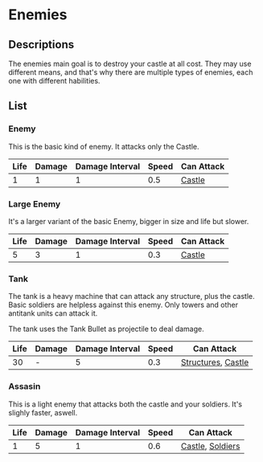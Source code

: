 # Enemies

## Descriptions

The enemies main goal is to destroy your castle at all cost. They may use different means, and that's why there are multiple types of enemies, each one with different habilities.

## List

### Enemy

This is the basic kind of enemy. It attacks only the Castle.

| Life | Damage | Damage Interval | Speed | Can Attack                                  |
| ---- | ------ | --------------- | ----- | ------------------------------------------- |
| 1    | 1      | 1               | 0.5   | [Castle](../../Structures/readme.md#castle) |

### Large Enemy

It's a larger variant of the basic Enemy, bigger in size and life but slower.

| Life | Damage | Damage Interval | Speed | Can Attack                                  |
| ---- | ------ | --------------- | ----- | ------------------------------------------- |
| 5    | 3      | 1               | 0.3   | [Castle](../../Structures/readme.md#castle) |

### Tank

The tank is a heavy machine that can attack any structure, plus the castle. Basic soldiers are helpless against this enemy. Only towers and other antitank units can attack it.

The tank uses the Tank Bullet as projectile to deal damage.

| Life | Damage | Damage Interval | Speed | Can Attack                                                                            |
| ---- | ------ | --------------- | ----- | ------------------------------------------------------------------------------------- |
| 30   | -      | 5               | 0.3   | [Structures](../../Structures/readme.md), [Castle](../../Structures/readme.md#castle) |

### Assasin

This is a light enemy that attacks both the castle and your soldiers. It's slighly faster, aswell.

| Life | Damage | Damage Interval | Speed | Can Attack                                                            |
| ---- | ------ | --------------- | ----- | --------------------------------------------------------------------- |
| 1    | 5      | 1               | 0.6   | [Castle](../../Structures/readme.md#castle), [Soldiers](../readme.md) |
